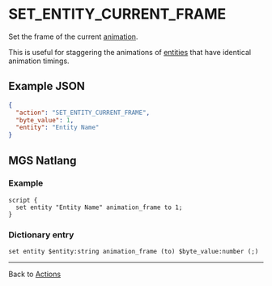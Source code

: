 # SET_ENTITY_CURRENT_FRAME

Set the frame of the current [animation](../tilesets/animations).

This is useful for staggering the animations of [entities](../entities) that have identical animation timings.

## Example JSON

```json
{
  "action": "SET_ENTITY_CURRENT_FRAME",
  "byte_value": 1,
  "entity": "Entity Name"
}
```

## MGS Natlang

### Example

```mgs
script {
  set entity "Entity Name" animation_frame to 1;
}
```

### Dictionary entry

```
set entity $entity:string animation_frame (to) $byte_value:number (;)
```

---

Back to [Actions](../actions)
